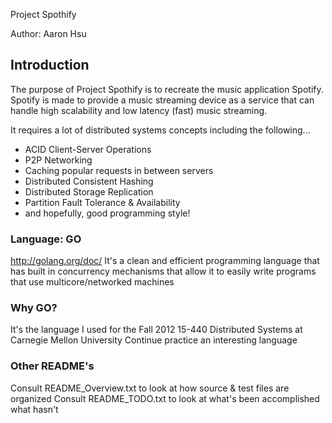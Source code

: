 Project Spothify

Author: Aaron Hsu

## Introduction

The purpose of Project Spothify is to recreate the music application Spotify.
Spotify is made to provide a music streaming device as a service that can handle 
high scalability and low latency (fast) music streaming.

It requires a lot of distributed systems concepts including the following...
 * ACID Client-Server Operations
 * P2P Networking
 * Caching popular requests in between servers
 * Distributed Consistent Hashing
 * Distributed Storage Replication
 * Partition Fault Tolerance & Availability
 * and hopefully, good programming style!

### Language: GO
http://golang.org/doc/
It's a clean and efficient programming language that has built in concurrency mechanisms
that allow it to easily write programs that use multicore/networked machines

### Why GO? 
It's the language I used for the Fall 2012 15-440 Distributed Systems at Carnegie Mellon University
Continue practice an interesting language

### Other README's
Consult README_Overview.txt to look at how source & test files are organized
Consult README_TODO.txt to look at what's been accomplished what hasn't